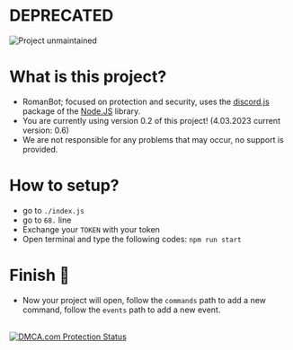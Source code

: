 # DEPRECATED
![Project unmaintained](https://img.shields.io/badge/project-unmaintained-red.svg)
# What is this project?
- RomanBot; focused on protection and security, uses the [discord.js](https://www.npmjs.com/package/discord.js?source=post_page-----7b5fe27cb6fa----------------------) package of the [Node.JS](https://nodejs.org/en/about/) library.
- You are currently using version 0.2 of this project! (4.03.2023 current version: 0.6)
- We are not responsible for any problems that may occur, no support is provided.

# How to setup?
- go to `./index.js`
- go to `68.` line
- Exchange your `TOKEN` with your token
- Open terminal and type the following codes: `npm run start`

# Finish 🎉
- Now your project will open, follow the `commands` path to add a new command, follow the `events` path to add a new event.
<br/>
 <a href="https://www.dmca.com/r/4xr315m" title="DMCA.com Protection Status" class="dmca-badge"> 
<img src ="https://images.dmca.com/Badges/dmca-badge-w100-5x1-09.png?ID=fcaf6663-914a-4dae-9a30-37f7da1bbf61"  alt="DMCA.com Protection Status" />
                                                                                                                                               </a>

